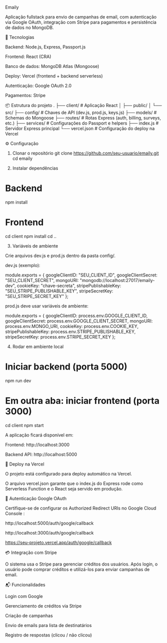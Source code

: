 Emaily

Aplicação fullstack para envio de campanhas de email, com autenticação via Google OAuth, integração com Stripe para pagamentos e persistência de dados no MongoDB.

🚀 Tecnologias

Backend: Node.js, Express, Passport.js

Frontend: React (CRA)

Banco de dados: MongoDB Atlas (Mongoose)

Deploy: Vercel (frontend + backend serverless)

Autenticação: Google OAuth 2.0

Pagamentos: Stripe

📦 Estrutura do projeto
.
├── client/           # Aplicação React
│   ├── public/
│   └── src/
├── config/           # Chaves de API (dev.js, prod.js, keys.js)
├── models/           # Schemas do Mongoose
├── routes/           # Rotas Express (auth, billing, surveys, etc.)
├── services/         # Configurações do Passport e helpers
├── index.js          # Servidor Express principal
└── vercel.json       # Configuração do deploy na Vercel

⚙️ Configuração
1. Clonar o repositório
git clone https://github.com/seu-usuario/emaily.git
cd emaily

2. Instalar dependências
# Backend
npm install

# Frontend
cd client
npm install
cd ..

3. Variáveis de ambiente

Crie arquivos dev.js e prod.js dentro da pasta config/.

dev.js (exemplo):

module.exports = {
  googleClientID: "SEU_CLIENT_ID",
  googleClientSecret: "SEU_CLIENT_SECRET",
  mongoURI: "mongodb://localhost:27017/emaily-dev",
  cookieKey: "chave-secreta",
  stripePublishableKey: "SEU_STRIPE_PUBLISHABLE_KEY",
  stripeSecretKey: "SEU_STRIPE_SECRET_KEY"
};


prod.js deve usar variáveis de ambiente:

module.exports = {
  googleClientID: process.env.GOOGLE_CLIENT_ID,
  googleClientSecret: process.env.GOOGLE_CLIENT_SECRET,
  mongoURI: process.env.MONGO_URI,
  cookieKey: process.env.COOKIE_KEY,
  stripePublishableKey: process.env.STRIPE_PUBLISHABLE_KEY,
  stripeSecretKey: process.env.STRIPE_SECRET_KEY
};

4. Rodar em ambiente local
# Iniciar backend (porta 5000)
npm run dev

# Em outra aba: iniciar frontend (porta 3000)
cd client
npm start


A aplicação ficará disponível em:

Frontend: http://localhost:3000

Backend API: http://localhost:5000

🚀 Deploy na Vercel

O projeto está configurado para deploy automático na Vercel.

O arquivo vercel.json garante que o index.js do Express rode como Serverless Function e o React seja servido em produção.

🔑 Autenticação Google OAuth

Certifique-se de configurar os Authorized Redirect URIs no Google Cloud Console
:

http://localhost:5000/auth/google/callback

http://localhost:3000/auth/google/callback

https://seu-projeto.vercel.app/auth/google/callback

💳 Integração com Stripe

O sistema usa o Stripe para gerenciar créditos dos usuários.
Após login, o usuário pode comprar créditos e utilizá-los para enviar campanhas de email.

📬 Funcionalidades

Login com Google

Gerenciamento de créditos via Stripe

Criação de campanhas

Envio de emails para lista de destinatários

Registro de respostas (clicou / não clicou)

